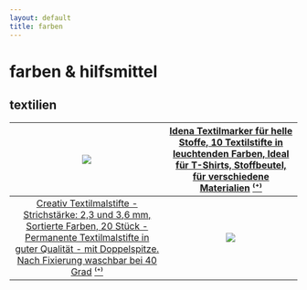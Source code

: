 ```yaml
---
layout: default
title: farben
---
```


# farben & hilfsmittel

## textilien

| <a href="https://www.amazon.de/Idena-60035-Textilmarker-helle-Stoffe/dp/B01GMX9GCQ/ref=as_li_ss_il?__mk_de_DE=%C3%85M%C3%85%C5%BD%C3%95%C3%91&crid=N252UL6M5F06&dchild=1&keywords=textilstifte&qid=1590156166&sprefix=texti,aps,178&sr=8-5&linkCode=li3&tag=selberausmale-21&linkId=21888665a5641127a5a2c660607bb95f&language=de_DE" target="_blank"><img border="0" src="//ws-eu.amazon-adsystem.com/widgets/q?_encoding=UTF8&ASIN=B01GMX9GCQ&Format=_SL250_&ID=AsinImage&MarketPlace=DE&ServiceVersion=20070822&WS=1&tag=selberausmale-21&language=de_DE" ></a><img src="https://ir-de.amazon-adsystem.com/e/ir?t=selberausmale-21&language=de_DE&l=li3&o=3&a=B01GMX9GCQ" width="1" height="1" border="0" alt="" style="border:none !important; margin:0px !important;" /> | [Idena Textilmarker für helle Stoffe, 10 Textilstifte in leuchtenden Farben, Ideal für T-Shirts, Stoffbeutel, für verschiedene Materialien](https://amzn.to/2LU6dvC)  [⁽⁺⁾](about.md) |
|:-----:|:-----:|
| [Creativ Textilmalstifte - Strichstärke: 2,3 und 3,6 mm, Sortierte Farben, 20 Stück - Permanente Textilmalstifte in guter Qualität - mit Doppelspitze. Nach Fixierung waschbar bei 40 Grad](https://amzn.to/2zWKQr9) [⁽⁺⁾](about.md) | <a href="https://www.amazon.de/Creativ-Textilmalstifte-Strichst%C3%A4rke-Sortierte-Farben/dp/B00FAWORFC/ref=as_li_ss_il?__mk_de_DE=%C3%85M%C3%85%C5%BD%C3%95%C3%91&crid=2IZ0OSBBDOBFT&dchild=1&keywords=textilstifte+waschmaschinenfest&qid=1590150798&sprefix=textilst,aps,177&sr=8-6&th=1&linkCode=li3&tag=selberausmale-21&linkId=48dab9e140e58c867308540c8115e262&language=de_DE" target="_blank"><img border="0" src="//ws-eu.amazon-adsystem.com/widgets/q?_encoding=UTF8&ASIN=B00FAWORFC&Format=_SL250_&ID=AsinImage&MarketPlace=DE&ServiceVersion=20070822&WS=1&tag=selberausmale-21&language=de_DE" ></a><img src="https://ir-de.amazon-adsystem.com/e/ir?t=selberausmale-21&language=de_DE&l=li3&o=3&a=B00FAWORFC" width="1" height="1" border="0" alt="" style="border:none !important; margin:0px !important;" /> |
